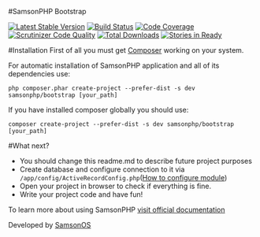 #SamsonPHP Bootstrap

[![Latest Stable Version](https://poser.pugx.org/samsonphp/bootstrap/v/stable.svg)](https://packagist.org/packages/samsonphp/bootstrap)
[![Build Status](https://scrutinizer-ci.com/g/samsonphp/bootstrap/badges/build.png?b=master)](https://scrutinizer-ci.com/g/samsonphp/bootstrap/build-status/master)
[![Code Coverage](https://scrutinizer-ci.com/g/samsonphp/bootstrap/badges/coverage.png?b=master)](https://scrutinizer-ci.com/g/samsonphp/bootstrap/?branch=master)
[![Scrutinizer Code Quality](https://scrutinizer-ci.com/g/samsonphp/bootstrap/badges/quality-score.png?b=master)](https://scrutinizer-ci.com/g/samsonphp/bootstrap/?branch=master) 
[![Total Downloads](https://poser.pugx.org/samsonphp/bootstrap/downloads.svg)](https://packagist.org/packages/samsonphp/bootstrap)
[![Stories in Ready](https://badge.waffle.io/samsonphp/bootstrap.png?label=ready&title=Ready)](https://waffle.io/samsonphp/bootstrap)

#Installation
First of all you must get [Composer](http://getcomposer.org) working on your system.

For automatic installation of SamsonPHP application and all of its dependencies use:
```shell
php composer.phar create-project --prefer-dist -s dev samsonphp/bootstrap [your_path]
``` 

If you have installed composer globally you should use: 
```shell
composer create-project --prefer-dist -s dev samsonphp/bootstrap [your_path]
```

#What next?
* You should change this readme.md to describe future project purposes
* Create database and configure connection to it via ```/app/config/ActiveRecordConfig.php```([How to configure module](https://github.com/samsonphp/config))
* Open your project in browser to check if everything is fine.
* Write your project code and have fun!

To learn more about using SamsonPHP [visit official documentation](http://samsonphp.com)

Developed by [SamsonOS](http://samsonos.com/)
